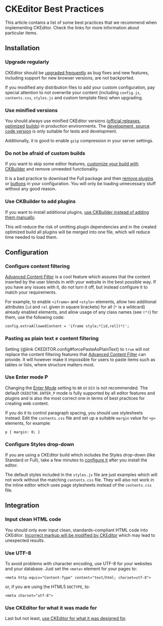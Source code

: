# CKEditor Best Practices

This article contains a list of some best practices that we recommend when implementing CKEditor. Check the links for more information about particular items.

## Installation

### Upgrade regularly
CKEditor should be [upgraded frequently](#!/guide/dev_upgrade) as bug fixes and new features, including support for new browser versions, are not backported.

If you modified any distribution files to add your custom configuration, pay special attention to not overwrite your content (including `config.js`, `contents.css`, `styles.js` and custom template files) when upgrading.

### Use minified versions
You should always use minified CKEditor versions ([official releases](http://ckeditor.com/download), [optimized](http://ckeditor.com/builder) [builds](#!/guide/dev_build)) in production environments. The [development, source code version](#!/guide/dev_source) is only suitable for tests and development.

Additionally, it is good to enable `gzip` compression in your server settings.

### Do not be afraid of custom builds
If you want to skip some editor features, [customize your build with CKBuilder](http://ckeditor.com/builder) and remove unneeded functionality.

It is a bad practice to download the Full package and then [remove plugins](#!/api/CKEDITOR.config-cfg-removePlugins) or [buttons](#!/api/CKEDITOR.config-cfg-removeButtons) in your configuration. You will only be loading unnecessary stuff without any good reason.

### Use CKBuilder to add plugins
If you want to install additional plugins, [use CKBuilder instead of adding them manually](#!/guide/dev_plugins).

This will reduce the risk of omitting plugin dependencies and in the created optimized build all plugins will be merged into one file, which will reduce time needed to load them.

## Configuration

### Configure content filtering
[Advanced Content Filter](#!/guide/dev_acf) is a cool feature which assures that the content inserted by the user blends in with your website in the best possible way. If you have any issues with it, do not turn it off, but instead configure it to match your requirements.

For example, to enable `<iframe>` and `<style>` elements, allow two additional attributes (`id` and `rel` given in square brackets) for all (`*` is a wildcard) already enabled elements, and allow usage of any class names (see `(*)`) for them, use the following code:

	config.extraAllowedContent = 'iframe style;*[id,rel](*)';

### Pasting as plain text &ne; content filtering
Setting {@link CKEDITOR.config#forcePasteAsPlainText} to `true` will not replace the content filtering features that [Advanced Content Filter](#!/guide/dev_advanced_content_filter) can provide. It will however make it impossible for users to paste items such as tables or lists, where structure matters most.

### Use Enter mode P
Changing the [Enter Mode](#!/api/CKEDITOR.config-cfg-enterMode) setting to `BR` or `DIV` is not recommended. The default `CKEDITOR.ENTER_P` mode is fully supported by all editor features and plugins and is also the most correct one in terms of best practices for creating web content.

If you do it to control paragraph spacing, you should use stylesheets instead. Edit the `contents.css` file and set up a suitable `margin` value for `<p>` elements, for example:

	p { margin: 0; }

### Configure Styles drop-down
If you are using a CKEditor build which includes the Styles drop-down (like Standard or Full), take a few minutes to [configure it](#!/guide/dev_styles) after you install the editor.

The default styles included in the `styles.js` file are just examples which will not work without the matching `contents.css` file. They will also not work in the inline editor which uses page stylesheets instead of the `contents.css` file.

## Integration

### Input clean HTML code
You should only ever input clean, standards-compliant HTML code into CKEditor. [Incorrect markup will be modified by CKEditor](#!/guide/dev_basics-section-how-ckeditor-works) which may lead to unexpected results.

### Use UTF-8
To avoid problems with character encoding, use UTF-8 for your websites and your database. Just set the `<meta>` element for your pages to:

	<meta http-equiv="Content-Type" content="text/html; charset=utf-8">

or, if you are using the HTML5 `DOCTYPE`, to:

	<meta charset="utf-8">

### Use CKEditor for what it was made for
Last but not least, [use CKEditor for what it was designed for](#!/guide/dev_basics-section-what-ckeditor-is).